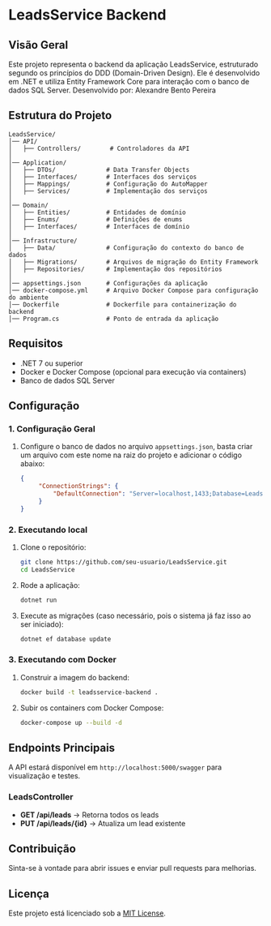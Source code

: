 # LeadsService Backend

## Visão Geral

Este projeto representa o backend da aplicação LeadsService, estruturado segundo os princípios do DDD (Domain-Driven Design). Ele é desenvolvido em .NET e utiliza Entity Framework Core para interação com o banco de dados SQL Server.
Desenvolvido por: Alexandre Bento Pereira

## Estrutura do Projeto

```
LeadsService/
│── API/
│   ├── Controllers/        # Controladores da API
│
│── Application/
│   ├── DTOs/              # Data Transfer Objects
│   ├── Interfaces/        # Interfaces dos serviços
│   ├── Mappings/          # Configuração do AutoMapper
│   ├── Services/          # Implementação dos serviços
│
│── Domain/
│   ├── Entities/          # Entidades de domínio
│   ├── Enums/             # Definições de enums
│   ├── Interfaces/        # Interfaces de domínio
│
│── Infrastructure/
│   ├── Data/              # Configuração do contexto do banco de dados
│   ├── Migrations/        # Arquivos de migração do Entity Framework
│   ├── Repositories/      # Implementação dos repositórios
│
│── appsettings.json       # Configurações da aplicação
│── docker-compose.yml     # Arquivo Docker Compose para configuração do ambiente
│── Dockerfile             # Dockerfile para containerização do backend
│── Program.cs             # Ponto de entrada da aplicação
```

## Requisitos

- .NET 7 ou superior
- Docker e Docker Compose (opcional para execução via containers)
- Banco de dados SQL Server

## Configuração

### 1. Configuração Geral

1. Configure o banco de dados no arquivo `appsettings.json`, basta criar um arquivo com este nome na raiz do projeto e adicionar o código abaixo:
   ```json
   {
        "ConnectionStrings": {
            "DefaultConnection": "Server=localhost,1433;Database=LeadsDB;User Id=sa;Password=ServiceDB123;TrustServerCertificate=True;"
        }
   }
   ```

### 2. Executando local

1. Clone o repositório:
   ```sh
   git clone https://github.com/seu-usuario/LeadsService.git
   cd LeadsService
   ```
2. Rode a aplicação:
   ```sh
   dotnet run
   ```
3. Execute as migrações (caso necessário, pois o sistema já faz isso ao ser iniciado):
   ```sh
   dotnet ef database update
   ```

### 3. Executando com Docker

1. Construir a imagem do backend:
   ```sh
   docker build -t leadsservice-backend .
   ```
2. Subir os containers com Docker Compose:
   ```sh
   docker-compose up --build -d
   ```

## Endpoints Principais

A API estará disponível em `http://localhost:5000/swagger` para visualização e testes.

### LeadsController

- **GET /api/leads** → Retorna todos os leads
- **PUT /api/leads/{id}** → Atualiza um lead existente

## Contribuição

Sinta-se à vontade para abrir issues e enviar pull requests para melhorias.

## Licença

Este projeto está licenciado sob a [MIT License](LICENSE).

